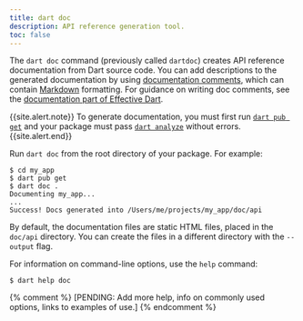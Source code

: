 ```yaml
---
title: dart doc
description: API reference generation tool.
toc: false
---
```


The `dart doc` command (previously called `dartdoc`)
creates API reference documentation
from Dart source code.
You can add descriptions to the generated documentation
by using [documentation comments][],
which can contain [Markdown][] formatting.
For guidance on writing doc comments,
see the [documentation part of Effective Dart][effective doc].

{{site.alert.note}}
  To generate documentation, 
  you must first run [`dart pub get`](/tools/pub/cmd/pub-get)
  and your package must pass [`dart analyze`](/tools/dart-analyze)
  without errors.
{{site.alert.end}}

Run `dart doc` from the root directory of your package. 
For example:

```terminal
$ cd my_app
$ dart pub get
$ dart doc .
Documenting my_app...
...
Success! Docs generated into /Users/me/projects/my_app/doc/api
```

By default, 
the documentation files are static HTML files,
placed in the `doc/api` directory. 
You can create the files in a different directory
with the `--output` flag.

For information on command-line options, 
use the `help` command:

```terminal
$ dart help doc
```

[documentation comments]: /language/comments#documentation-comments
[effective doc]: /effective-dart/documentation
[Markdown]: {{site.pub-pkg}}/markdown

{% comment %}
[PENDING: Add more help, info on commonly used options, links to examples of use.]
{% endcomment %}
